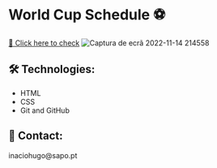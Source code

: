 <h1> World Cup Schedule ⚽ </h1>



<a href="https://inaciohugo.github.io/WorldCupSchedule/">🔗 Click here to check</a> 
![Captura de ecrã 2022-11-14 214558](https://user-images.githubusercontent.com/108989054/201774131-8f4f17ed-9cba-4f21-a8b6-00059ab19b0f.jpg)
<h2> 🛠 Technologies: </h2>
  
  + HTML
  + CSS 
  + Git and GitHub
  
  <h2> 📧 Contact: </h2>
  inaciohugo@sapo.pt



